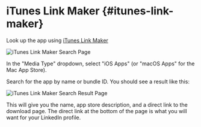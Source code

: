 # iTunes Link Maker {#itunes-link-maker}

Look up the app using 
[iTunes Link Maker](https://linkmaker.itunes.apple.com/en-us)

![iTunes Link Maker Search Page](resources/images/linkmakerselectmediatype.png)

In the "Media Type" dropdown, select "iOS Apps" (or "macOS Apps" for the Mac App Store).

Search for the app by name or bundle ID. You should see a result like this:

![iTunes Link Maker Search Result Page](resources/images/linkmakerresult.png)

This will give you the name, app store description, and a direct link to the download page. The direct link at the bottom of the page is what you will want for your LinkedIn profile.
